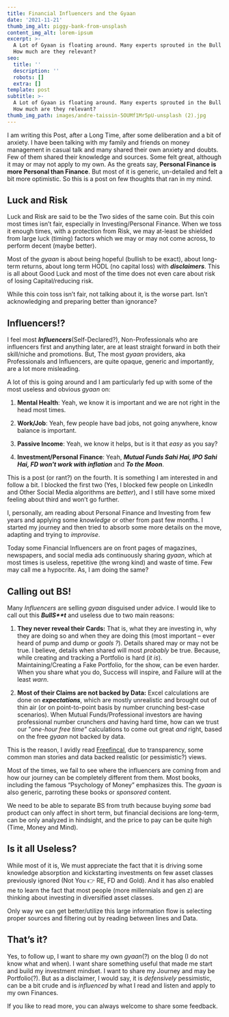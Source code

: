 ```yaml
---
title: Financial Influencers and the Gyaan
date: '2021-11-21'
thumb_img_alt: piggy-bank-from-unsplash
content_img_alt: lorem-ipsum
excerpt: >-
  A Lot of Gyaan is floating around. Many experts sprouted in the Bull Market.
  How much are they relevant?
seo:
  title: ''
  description: ''
  robots: []
  extra: []
template: post
subtitle: >-
  A Lot of Gyaan is floating around. Many experts sprouted in the Bull Market.
  How much are they relevant?
thumb_img_path: images/andre-taissin-5OUMf1Mr5pU-unsplash (2).jpg
---
```

I am writing this Post, after a Long Time, after some deliberation and a bit of anxiety. I have been talking with my family and friends on money management in casual talk and many shared their own anxiety and doubts. Few of them shared their knowledge and sources. Some felt great, although it may or may not apply to my own. As the greats say, **Personal Finance is more Personal than Finance**. But most of it is generic, un-detailed and felt a bit more optimistic. So this is a post on few thoughts that ran in my mind.

## Luck and Risk

Luck and Risk are said to be the Two sides of the same coin. But this coin most times isn’t fair, especially in Investing/Personal Finance. When we toss it enough times, with a protection from Risk, we may at-least be shielded from large luck (timing) factors which we may or may not come across, to perform decent (maybe better).

Most of the *gyaan* is about being hopeful (bullish to be exact), about long-term returns, about long term HODL (no capital loss) with ***disclaimers***. This is all about Good Luck and most of the time does not even care about risk of losing Capital/reducing risk.

While this coin toss isn’t fair, not talking about it, is the worse part. Isn’t acknowledging and preparing better than ignorance?

## Influencers!?

I feel most ***Influencers***(Self-Declared?), Non-Professionals who are influencers first and anything later, are at least straight forward in both their skill/niche and promotions. But, The most *gyaan* providers, aka Professionals and Influencers, are quite opaque, generic and importantly, are a lot more misleading.

A lot of this is going around and I am particularly fed up with some of the most useless and obvious *gyaan* on:

1.  **Mental Health**: Yeah, we know it is important and we are not right in the head most times.

2.  **Work/Job**: Yeah, few people have bad jobs, not going anywhere, know balance is important.

3.  **Passive Income**: Yeah, we know it helps, but is it that *easy* as you say?

4.  **Investment/Personal Finance**: Yeah, ***Mutual Funds Sahi Hai, IPO Sahi Hai, FD won't work with inflation*** and ***To the Moon***.

This is a post (or rant?) on the fourth. It is something I am interested in and follow a bit. I blocked the first two (Yes, I blocked few people on LinkedIn and Other Social Media algorithms are *better*), and I still have some mixed feeling about third and won’t go further.

I, personally, am reading about Personal Finance and Investing from few years and applying some *knowledge* or other from past few months. I started my journey and then tried to absorb some more details on the move, adapting and trying to *improvise*.

Today some Financial Influencers are on front pages of magazines, newspapers, and social media ads continuously sharing *gyaan*, which at most times is useless, repetitive (the wrong kind) and waste of time. Few may call me a hypocrite. As, I am doing the same?

## Calling out BS!

Many *Influencers* are selling *gyaan* disguised under advice. I would like to call out this ***BullS\*\*t*** and useless due to two main reasons:

1.  **They never reveal their Cards:** That is, what they are investing in, why they are doing so and when they are doing this (most important – ever heard of pump and dump or *goals ?*). Details shared may or may not be true. I believe, details when shared will most *probably* be true. Because, while creating and tracking a Portfolio is hard (*it is*). Maintaining/Creating a Fake Portfolio, for the show, can be even harder. When you share what you do, Success will inspire, and Failure will at the least *warn*.

2.  **Most of their Claims are not backed by Data:** Excel calculations are done on ***expectations***, which are mostly unrealistic and brought out of thin air (or on point-to-point basis by number crunching best-case scenarios). When Mutual Funds/Professional investors are having professional number crunchers *and* having hard time, how can we trust our "*one-hour free time"* calculations to come out great *and* right, based on the free *gyaan* not backed by data.

This is the reason, I avidly read [Freefincal](https://freefincal.com/), due to transparency, some common man stories and data backed realistic (or pessimistic?) views.

Most of the times, we fail to see where the influencers are coming from and how our journey can be completely different from them. Most books, including the famous “Psychology of Money” emphasizes this. The *gyaan* is also generic, parroting these books or *sponsored* content.

We need to be able to separate BS from truth because buying *some* bad product can only affect in short term, but financial decisions are long-term, can be only analyzed in hindsight, and the price to pay can be quite high (Time, Money and Mind).

## Is it all Useless?

While most of it is, We must appreciate the fact that it is driving some knowledge absorption and kickstarting investments on few asset classes previously ignored (Not You 👉 RE, FD and Gold). And it has also enabled me to learn the fact that most people (more millennials and gen z) are thinking about investing in diversified asset classes.

Only way we can get better/utilize this large information flow is selecting proper sources and filtering out by reading between lines and Data.

## That’s it?

Yes, to follow up, I want to share my own *gyaan*(?) on the blog (I do not know what and when). I want share something useful that made me start and build my investment mindset. I want to share my Journey and may be Portfolio(?). But as a disclaimer, I would say, it is *defensively* pessimistic, can be a bit crude and is *influenced* by what I read and listen and apply to my own Finances.

If you like to read more, you can always welcome to share some feedback.
